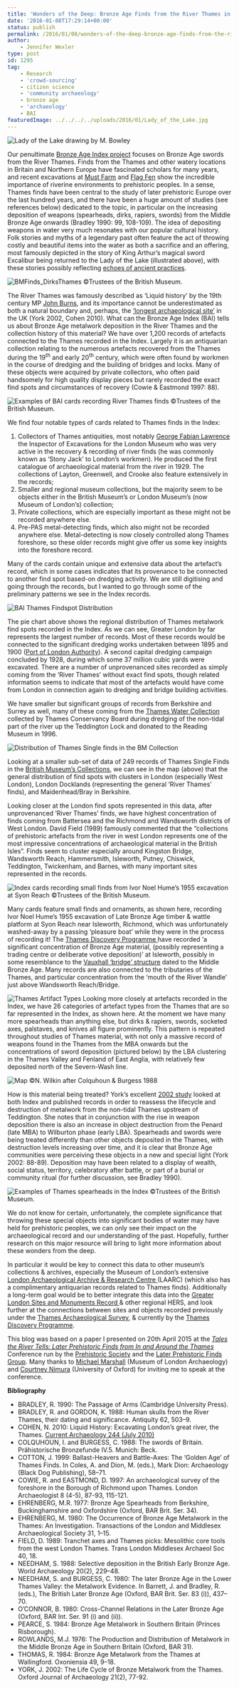 ```yaml
---
title: 'Wonders of the Deep: Bronze Age Finds from the River Thames in the Bronze Age Index'
date: '2016-01-08T17:29:14+00:00'
status: publish
permalink: /2016/01/08/wonders-of-the-deep-bronze-age-finds-from-the-river-thames-in-the-bronze-age-index
author: 
    - Jennifer Wexler
type: post
id: 1295
tag:
    - Research
    - 'crowd-sourcing'
    - citizen science
    - 'community archaeology'
    - bronze age
    - 'archaeology'
    - BAI
featuredImage: ../../../../uploads/2016/01/Lady_of_the_Lake.jpg
---
```

![Lady of the Lake drawing by M. Bowley](../../../../uploads/2016/01/Lady_of_the_Lake.jpg)

Our penultimate [Bronze Age Index project](http://crowdsourced.micropasts.org/project/ThamesSwords/) focuses on Bronze Age swords from the River Thames. Finds from the Thames and other watery locations in Britain and Northern Europe have fascinated scholars for many years, and recent excavations at [Must Farm](http://www.mustfarm.com) and [Flag Fen](http://www.vivacity-peterborough.com/museums-and-heritage/flag-fen/) show the incredible importance of riverine environments to prehistoric peoples. In a sense, Thames finds have been central to the study of later prehistoric Europe over the last hundred years, and there have been a huge amount of studies (see references below) dedicated to the topic, in particular on the increasing deposition of weapons (spearheads, dirks, rapiers, swords) from the Middle Bronze Age onwards (Bradley 1990: 99, 108-109). The idea of depositing weapons in water very much resonates with our popular cultural history. Folk stories and myths of a legendary past often feature the act of throwing costly and beautiful items into the water as both a sacrifice and an offering, most famously depicted in the story of King Arthur’s magical sword Excalibur being returned to the Lady of the Lake (illustrated above), with these stories possibly reflecting [echoes of ancient practices](http://traumwerk.stanford.edu/archaeolog/2008/02/celtic_swords_and_arthurs_lady.html).

![BMFinds_DirksThames ©Trustees of the British Museum.](../../../../uploads/2016/01/BMFinds_DirksThames-e1452267136965.jpg)

The River Thames was famously described as ‘Liquid history’ by the 19th century MP [John Burns](https://en.wikipedia.org/wiki/John_Burns), and its importance cannot be underestimated as both a natural boundary and, perhaps, the [‘longest archaeological site’](http://www.archaeology.co.uk/articles/features/liquid-history-excavating-londons-great-river-the-thames.htm) in the UK (York 2002, Cohen 2010). What can the Bronze Age Index (BAI) tells us about Bronze Age metalwork deposition in the River Thames and the collection history of this material? We have over 1,200 records of artefacts connected to the Thames recorded in the Index. Largely it is an antiquarian collection relating to the numerous artefacts recovered from the Thames during the 19<sup>th</sup> and early 20<sup>th</sup> century, which were often found by workmen in the course of dredging and the building of bridges and locks. Many of these objects were acquired by private collectors, who often paid handsomely for high quality display pieces but rarely recorded the exact find spots and circumstances of recovery (Cowie &amp; Eastmond 1997: 88).

![Examples of BAI cards recording River Thames finds ©Trustees of the British Museum.](../../../../uploads/2016/01/J.Wexler-Thames-Conference.jpg)

We find four notable types of cards related to Thames finds in the Index:

1. Collectors of Thames antiquities, most notably [George Fabian Lawrence ](http://ahistoryblog.com/2013/11/19/george-fabian-lawrence-aka-stoney-jack-1861-1939-items-of-interest/)the Inspector of Excavations for the London Museum who was very active in the recovery &amp; recording of river finds (he was commonly known as ‘Stony Jack’ to London’s workmen). He produced the first catalogue of archaeological material from the river in 1929. The collections of Layton, Greenwell, and Crooke also feature extensively in the records;
2. Smaller and regional museum collections, but the majority seem to be objects either in the British Museum’s or London Museum’s (now Museum of London’s) collection;
3. Private collections, which are especially important as these might not be recorded anywhere else.
4. Pre-PAS metal-detecting finds, which also might not be recorded anywhere else. Metal-detecting is now closely controlled along Thames foreshore, so these older records might give offer us some key insights into the foreshore record.

Many of the cards contain unique and extensive data about the artefact’s record, which in some cases indicates that its provenance to be connected to another find spot based-on dredging activity. We are still digitising and going through the records, but I wanted to go through some of the preliminary patterns we see in the Index records.

![BAI Thames Findspot Distribution](../../../../uploads/2016/01/BAI-Thames-Findspot-Distribution.jpg)

The pie chart above shows the regional distribution of Thames metalwork find spots recorded in the Index. As we can see, Greater London by far represents the largest number of records. Most of these records would be connected to the significant dredging works undertaken between 1895 and 1900 ([Port of London Authority](http://www.pla.co.uk/History)). A second capital dredging campaign concluded by 1928, during which some 37 million cubic yards were excavated. There are a number of unprovenanced sites recorded as simply coming from the ‘River Thames’ without exact find spots, though related information seems to indicate that most of the artefacts would have come from London in connection again to dredging and bridge building activities.

We have smaller but significant groups of records from Berkshire and Surrey as well, many of these coming from the [Thames Water Collection](http://www.readingmuseum.org.uk/collections/archaeology/thames-water-collection/) collected by Thames Conservancy Board during dredging of the non-tidal part of the river up the Teddington Lock and donated to the Reading Museum in 1996.

![Distribution of Thames Single finds in the BM Collection](../../../../uploads/2016/01/Slide22.jpg)

Looking at a smaller sub-set of data of 249 records of Thames Single Finds in the [British Museum’s Collections](http://www.britishmuseum.org/research/collection_online/search.aspx), we can see in the map (above) that the general distribution of find spots with clusters in London (especially West London), London Docklands (representing the general ‘River Thames’ finds), and Maidenhead/Bray in Berkshire.

Looking closer at the London find spots represented in this data, after unprovenanced ‘River Thames’ finds, we have highest concentration of finds coming from Battersea and the Richmond and Wandsworth districts of West London. David Field (1989) famously commented that the “collections of prehistoric artefacts from the river in west London represents one of the most impressive concentrations of archaeological material in the British Isles”. Finds seem to cluster especially around Kingston Bridge, Wandsworth Reach, Hammersmith, Isleworth, Putney, Chiswick, Teddington, Twickenham, and Barnes, with many important sites represented in the records.

![Index cards recording small finds from Ivor Noel Hume’s 1955 excavation at Syon Reach ©Trustees of the British Museum.](../../../../uploads/2016/01/Slide24.jpg)

Many cards feature small finds and ornaments, as shown here, recording Ivor Noel Hume’s 1955 excavation of Late Bronze Age timber &amp; wattle platform at Syon Reach near Isleworth, Richmond, which was unfortunately washed-away by a passing ‘pleasure boat’ while they were in the process of recording it! The [Thames Discovery Programme ](http://www.thamesdiscovery.org/riverpedia/isleworth-riverpedia)have recorded ‘a significant concentration of Bronze Age material, (possibly representing a trading centre or deliberate votive deposition)’ at Isleworth, possibly in some resemblance to the [Vauxhall ‘bridge’ structure](http://www.thamesdiscovery.org/frog-blog/london-s-oldest-find-discovered-at-vauxhall) dated to the Middle Bronze Age. Many records are also connected to the tributaries of the Thames, and particular concentration from the ‘mouth of the River Wandle’ just above Wandsworth Reach/Bridge.

![Thames Artifact Types](../../../../uploads/2016/01/ThamesArtifactTypes.jpg)
Looking more closely at artefacts recorded in the Index, we have 26 categories of artefact types from the Thames that are so far represented in the Index, as shown here. At the moment we have many more spearheads than anything else, but dirks &amp; rapiers, swords, socketed axes, palstaves, and knives all figure prominently. This pattern is repeated throughout studies of Thames material, with not only a massive record of weapons found in the Thames from the MBA onwards but the concentrations of sword deposition (pictured below) by the LBA clustering in the Thames Valley and Fenland of East Anglia, with relatively few deposited north of the Severn-Wash line.

![Map ©N. Wilkin after Colquhoun &amp; Burgess 1988](../../../../uploads/2016/01/Neil-Thames-Metalwork-Slide.jpg)

How is this material being treated? York’s excellent [2002 study](http://onlinelibrary.wiley.com/doi/10.1111/1468-0092.00150/abstract) looked at both Index and published records in order to reassess the lifecycle and destruction of metalwork from the non-tidal Thames upstream of Teddington. She notes that in conjunction with the rise in weapon deposition there is also an increase in object destruction from the Penard (late MBA) to Wilburton phase (early LBA). Spearheads and swords were being treated differently than other objects deposited in the Thames, with destruction levels increasing over time, and it is clear that Bronze Age communities were perceiving these objects in a new and special light (York 2002: 88-89). Deposition may have been related to a display of wealth, social status, territory, celebratory after battle, or part of a burial or community ritual (for further discussion, see Bradley 1990).

![Examples of Thames spearheads in the Index ©Trustees of the British Museum.](../../../../uploads/2016/01/Slide26-1.jpg)

We do not know for certain, unfortunately, the complete significance that throwing these special objects into significant bodies of water may have held for prehistoric peoples, we can only see their impact on the archaeological record and our understanding of the past. Hopefully, further research on this major resource will bring to light more information about these wonders from the deep.

In particular it would be key to connect this data to other museum’s collections &amp; archives, especially the Museum of London’s extensive [London Archaeological Archive &amp; Research Centre ](http://www.museumoflondon.org.uk/collections-research/laarc/)(LAARC) (which also has a complimentary antiquarian records related to Thames finds). Additionally a long-term goal would be to better integrate this data into the [Greater London Sites and Monuments Record ](https://www.historicengland.org.uk/services-skills/our-planning-services/greater-london-archaeology-advisory-service/greater-london-historic-environment-record/)&amp; other regional HERS, and look further at the connections between sites and objects recorded previously under the [Thames Archaeological Survey](http://www.thamesdiscovery.org/riverpedia/the-thames-archaeological-survey), &amp; currently by the [Thames Discovery Programme](http://www.thamesdiscovery.org).

This blog was based on a paper I presented on 20th April 2015 at the [*Tales the River Tells: Later Prehistoric Finds from In and Around the Thames* ](http://www.prehistoricsociety.org/events/event/tales_the_river_tells/)Conference run by the [Prehistoric Society](http://www.prehistoricsociety.org/) and the [Later Prehistoric Finds Group](https://sites.google.com/site/laterprehistoricfindsgroup/). Many thanks to [Michael Marshall](http://www.mola.org.uk/people/michael-marshall) (Museum of London Archaeology) and [Courtney Nimura](https://oxford.academia.edu/CourtneyNimura) (University of Oxford) for inviting me to speak at the conference.

**Bibliography**

- BRADLEY, R. 1990: The Passage of Arms (Cambridge University Press).
- BRADLEY, R. and GORDON, K. 1988: Human skulls from the River Thames, their dating and significance. Antiquity 62, 503–9.
- COHEN, N. 2010: Liquid History: Excavating London’s great river, the Thames. [Current Archaeology 244 (July 2010)](http://www.archaeology.co.uk/articles/features/liquid-history-excavating-londons-great-river-the-thames.htm)
- COLQUHOUN, I. and BURGESS, C. 1988: The swords of Britain. Prähistorische Bronzefunde IV.5. Munich: Beck.
- COTTON, J. 1999: Ballast-Heavers and Battle-Axes: The ‘Golden Age’ of Thames Finds. In Coles, A. and Dion, M. (eds.), Mark Dion: Archaeology (Black Dog Publishing), 58–71.
- COWIE, R. and EASTMOND, D. 1997: An archaeological survey of the foreshore in the Borough of Richmond upon Thames. London Archaeologist 8 (4-5), 87-93, 115-121.
- EHRENBERG, M.R. 1977: Bronze Age Spearheads from Berkshire, Buckinghamshire and Oxfordshire (Oxford, BAR Brit. Ser. 34).
- EHRENBERG, M. 1980: The Occurrence of Bronze Age Metalwork in the Thames: An Investigation. Transactions of the London and Middlesex Archaeological Society 31, 1–15.
- FIELD, D. 1989: Tranchet axes and Thames picks: Mesolithic core tools from the west London Thames. Trans London Middlesex Archaeol Soc 40, 18.
- NEEDHAM, S. 1988: Selective deposition in the British Early Bronze Age. World Archaeology 20(2), 229–48.
- NEEDHAM, S. and BURGESS, C. 1980: The later Bronze Age in the Lower Thames Valley: the Metalwork Evidence. In Barrett, J. and Bradley, R. (eds.), The British Later Bronze Age (Oxford, BAR Brit. Ser. 83 (i)), 437–70.
- O’CONNOR, B. 1980: Cross-Channel Relations in the Later Bronze Age (Oxford, BAR Int. Ser. 91 (i) and (ii)).
- PEARCE, S. 1984: Bronze Age Metalwork in Southern Britain (Princes Risborough).
- ROWLANDS, M.J. 1976: The Production and Distribution of Metalwork in the Middle Bronze Age in Southern Britain (Oxford, BAR 31).
- THOMAS, R. 1984: Bronze Age Metalwork from the Thames at Wallingford. Oxoniensia 49, 9–18.
- YORK, J. 2002: The Life Cycle of Bronze Metalwork from the Thames. Oxford Journal of Archaeology 21(2), 77-92.
